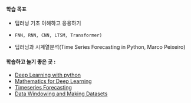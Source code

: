 #### 학습 목표
- 딥러닝 기초 이해하고 응용하기
-     FNN, RNN, CNN, LTSM, Transformer)
- 딥러닝과 시계열분석(Time Series Forecasting in Python, Marco Peixeiro)

#### 학습하고 놀기 좋은 곳 :
- [Deep Learning with python](https://sourestdeeds.github.io/pdf/Deep%20Learning%20with%20Python.pdf)
- [Mathematics for Deep Learning](https://github.com/kafa46/deeplearning_math/tree/master?tab=readme-ov-file)
- [Timeseries Forecasting](https://www.tensorflow.org/tutorials/structured_data/time_series?hl=ko)
- [Data Windowing and Making Datasets](https://carpentries-incubator.github.io/python-classifying-power-consumption/instructor/03-data-windows.html)
